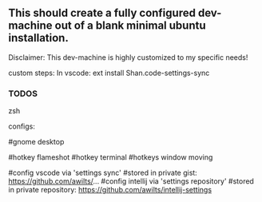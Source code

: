 ## This should create a fully configured dev-machine out of a blank minimal ubuntu installation.
Disclaimer: This dev-machine is highly customized to my specific needs!

custom steps:
In vscode:
ext install Shan.code-settings-sync

### TODOS
zsh

configs:

#gnome desktop


#hotkey flameshot
#hotkey terminal
#hotkeys window moving

#config vscode via 'settings sync'
#stored in private gist: https://github.com/awilts/...
#config intellij via 'settings repository'
#stored in private repository: https://github.com/awilts/intellij-settings
